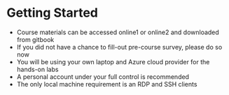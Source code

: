 # Getting Started

* Course materials can be accessed online1 or online2 and downloaded from gitbook
* If you did not have a chance to fill-out pre-course survey, please do so now
* You will be using your own laptop and Azure cloud provider for the hands-on labs
* A personal account under your full control is recommended
* The only local machine requirement is an RDP and SSH clients



